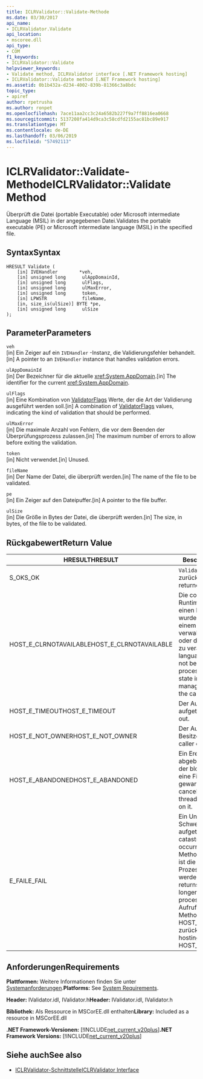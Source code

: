 ```yaml
---
title: ICLRValidator::Validate-Methode
ms.date: 03/30/2017
api_name:
- ICLRValidator.Validate
api_location:
- mscoree.dll
api_type:
- COM
f1_keywords:
- ICLRValidator::Validate
helpviewer_keywords:
- Validate method, ICLRValidator interface [.NET Framework hosting]
- ICLRValidator::Validate method [.NET Framework hosting]
ms.assetid: 0b1b432a-d234-4002-839b-81366c3a8bdc
topic_type:
- apiref
author: rpetrusha
ms.author: ronpet
ms.openlocfilehash: 7ace11aa2cc3c24a6582b227f9a7ff8816ea0668
ms.sourcegitcommit: 5137208fa414d9ca3c58cdfd2155ac81bc89e917
ms.translationtype: MT
ms.contentlocale: de-DE
ms.lasthandoff: 03/06/2019
ms.locfileid: "57492113"
---
```

# <a name="iclrvalidatorvalidate-method"></a><span data-ttu-id="c9808-102">ICLRValidator::Validate-Methode</span><span class="sxs-lookup"><span data-stu-id="c9808-102">ICLRValidator::Validate Method</span></span>
<span data-ttu-id="c9808-103">Überprüft die Datei (portable Executable) oder Microsoft intermediate Language (MSIL) in der angegebenen Datei.</span><span class="sxs-lookup"><span data-stu-id="c9808-103">Validates the portable executable (PE) or Microsoft intermediate language (MSIL) in the specified file.</span></span>  
  
## <a name="syntax"></a><span data-ttu-id="c9808-104">Syntax</span><span class="sxs-lookup"><span data-stu-id="c9808-104">Syntax</span></span>  
  
```  
HRESULT Validate (  
    [in] IVEHandler        *veh,  
    [in] unsigned long      ulAppDomainId,  
    [in] unsigned long      ulFlags,  
    [in] unsigned long      ulMaxError,  
    [in] unsigned long      token,  
    [in] LPWSTR             fileName,  
    [in, size_is(ulSize)] BYTE *pe,  
    [in] unsigned long      ulSize  
);      
```  
  
## <a name="parameters"></a><span data-ttu-id="c9808-105">Parameter</span><span class="sxs-lookup"><span data-stu-id="c9808-105">Parameters</span></span>  
 `veh`  
 <span data-ttu-id="c9808-106">[in] Ein Zeiger auf ein `IVEHandler` -Instanz, die Validierungsfehler behandelt.</span><span class="sxs-lookup"><span data-stu-id="c9808-106">[in] A pointer to an `IVEHandler` instance that handles validation errors.</span></span>  
  
 `ulAppDomainId`  
 <span data-ttu-id="c9808-107">[in] Der Bezeichner für die aktuelle <xref:System.AppDomain>.</span><span class="sxs-lookup"><span data-stu-id="c9808-107">[in] The identifier for the current <xref:System.AppDomain>.</span></span>  
  
 `ulFlags`  
 <span data-ttu-id="c9808-108">[in] Eine Kombination von [ValidatorFlags](../../../../docs/framework/unmanaged-api/hosting/validatorflags-enumeration.md) Werte, der die Art der Validierung ausgeführt werden soll.</span><span class="sxs-lookup"><span data-stu-id="c9808-108">[in] A combination of [ValidatorFlags](../../../../docs/framework/unmanaged-api/hosting/validatorflags-enumeration.md) values, indicating the kind of validation that should be performed.</span></span>  
  
 `ulMaxError`  
 <span data-ttu-id="c9808-109">[in] Die maximale Anzahl von Fehlern, die vor dem Beenden der Überprüfungsprozess zulassen.</span><span class="sxs-lookup"><span data-stu-id="c9808-109">[in] The maximum number of errors to allow before exiting the validation.</span></span>  
  
 `token`  
 <span data-ttu-id="c9808-110">[in] Nicht verwendet.</span><span class="sxs-lookup"><span data-stu-id="c9808-110">[in] Unused.</span></span>  
  
 `fileName`  
 <span data-ttu-id="c9808-111">[in] Der Name der Datei, die überprüft werden.</span><span class="sxs-lookup"><span data-stu-id="c9808-111">[in] The name of the file to be validated.</span></span>  
  
 `pe`  
 <span data-ttu-id="c9808-112">[in] Ein Zeiger auf den Dateipuffer.</span><span class="sxs-lookup"><span data-stu-id="c9808-112">[in] A pointer to the file buffer.</span></span>  
  
 `ulSize`  
 <span data-ttu-id="c9808-113">[in] Die Größe in Bytes der Datei, die überprüft werden.</span><span class="sxs-lookup"><span data-stu-id="c9808-113">[in] The size, in bytes, of the file to be validated.</span></span>  
  
## <a name="return-value"></a><span data-ttu-id="c9808-114">Rückgabewert</span><span class="sxs-lookup"><span data-stu-id="c9808-114">Return Value</span></span>  
  
|<span data-ttu-id="c9808-115">HRESULT</span><span class="sxs-lookup"><span data-stu-id="c9808-115">HRESULT</span></span>|<span data-ttu-id="c9808-116">Beschreibung</span><span class="sxs-lookup"><span data-stu-id="c9808-116">Description</span></span>|  
|-------------|-----------------|  
|<span data-ttu-id="c9808-117">S_OK</span><span class="sxs-lookup"><span data-stu-id="c9808-117">S_OK</span></span>|<span data-ttu-id="c9808-118">`Validate` wurde erfolgreich zurückgegeben.</span><span class="sxs-lookup"><span data-stu-id="c9808-118">`Validate` returned successfully.</span></span>|  
|<span data-ttu-id="c9808-119">HOST_E_CLRNOTAVAILABLE</span><span class="sxs-lookup"><span data-stu-id="c9808-119">HOST_E_CLRNOTAVAILABLE</span></span>|<span data-ttu-id="c9808-120">Die common Language Runtime (CLR) wurde nicht in einen Prozess geladen wurde, oder die CLR ist in einem Zustand, in dem nicht verwalteten Code ausführen oder den Aufruf erfolgreich zu verarbeiten.</span><span class="sxs-lookup"><span data-stu-id="c9808-120">The common language runtime (CLR) has not been loaded into a process, or the CLR is in a state in which it cannot run managed code or process the call successfully.</span></span>|  
|<span data-ttu-id="c9808-121">HOST_E_TIMEOUT</span><span class="sxs-lookup"><span data-stu-id="c9808-121">HOST_E_TIMEOUT</span></span>|<span data-ttu-id="c9808-122">Der Aufruf ist ein Timeout aufgetreten.</span><span class="sxs-lookup"><span data-stu-id="c9808-122">The call timed out.</span></span>|  
|<span data-ttu-id="c9808-123">HOST_E_NOT_OWNER</span><span class="sxs-lookup"><span data-stu-id="c9808-123">HOST_E_NOT_OWNER</span></span>|<span data-ttu-id="c9808-124">Der Aufrufer ist nicht Besitzer der Sperre.</span><span class="sxs-lookup"><span data-stu-id="c9808-124">The caller does not own the lock.</span></span>|  
|<span data-ttu-id="c9808-125">HOST_E_ABANDONED</span><span class="sxs-lookup"><span data-stu-id="c9808-125">HOST_E_ABANDONED</span></span>|<span data-ttu-id="c9808-126">Ein Ereignis wurde abgebrochen, während sich der blockierte Thread oder eine Fiber darauf gewartet.</span><span class="sxs-lookup"><span data-stu-id="c9808-126">An event was canceled while a blocked thread or fiber was waiting on it.</span></span>|  
|<span data-ttu-id="c9808-127">E_FAIL</span><span class="sxs-lookup"><span data-stu-id="c9808-127">E_FAIL</span></span>|<span data-ttu-id="c9808-128">Ein Unbekannter Schwerwiegender Fehler ist aufgetreten.</span><span class="sxs-lookup"><span data-stu-id="c9808-128">An unknown catastrophic failure occurred.</span></span> <span data-ttu-id="c9808-129">Wenn eine Methode E_FAIL zurückgibt, ist die CLR nicht mehr im Prozess verwendet werden.</span><span class="sxs-lookup"><span data-stu-id="c9808-129">When a method returns E_FAIL, the CLR is no longer usable within the process.</span></span> <span data-ttu-id="c9808-130">Nachfolgende Aufrufe zum Hosten der Methoden HOST_E_CLRNOTAVAILABLE zurück.</span><span class="sxs-lookup"><span data-stu-id="c9808-130">Subsequent calls to hosting methods return HOST_E_CLRNOTAVAILABLE.</span></span>|  
  
## <a name="requirements"></a><span data-ttu-id="c9808-131">Anforderungen</span><span class="sxs-lookup"><span data-stu-id="c9808-131">Requirements</span></span>  
 <span data-ttu-id="c9808-132">**Plattformen:** Weitere Informationen finden Sie unter [Systemanforderungen](../../../../docs/framework/get-started/system-requirements.md).</span><span class="sxs-lookup"><span data-stu-id="c9808-132">**Platforms:** See [System Requirements](../../../../docs/framework/get-started/system-requirements.md).</span></span>  
  
 <span data-ttu-id="c9808-133">**Header:** IValidator.idl, IValidator.h</span><span class="sxs-lookup"><span data-stu-id="c9808-133">**Header:** IValidator.idl, IValidator.h</span></span>  
  
 <span data-ttu-id="c9808-134">**Bibliothek:** Als Ressource in MSCorEE.dll enthalten</span><span class="sxs-lookup"><span data-stu-id="c9808-134">**Library:** Included as a resource in MSCorEE.dll</span></span>  
  
 <span data-ttu-id="c9808-135">**.NET Framework-Versionen:** [!INCLUDE[net_current_v20plus](../../../../includes/net-current-v20plus-md.md)]</span><span class="sxs-lookup"><span data-stu-id="c9808-135">**.NET Framework Versions:** [!INCLUDE[net_current_v20plus](../../../../includes/net-current-v20plus-md.md)]</span></span>  
  
## <a name="see-also"></a><span data-ttu-id="c9808-136">Siehe auch</span><span class="sxs-lookup"><span data-stu-id="c9808-136">See also</span></span>
- [<span data-ttu-id="c9808-137">ICLRValidator-Schnittstelle</span><span class="sxs-lookup"><span data-stu-id="c9808-137">ICLRValidator Interface</span></span>](../../../../docs/framework/unmanaged-api/hosting/iclrvalidator-interface.md)

